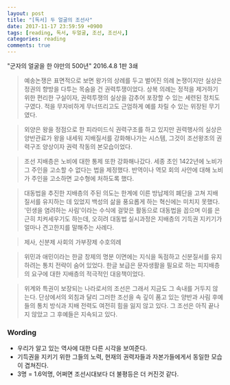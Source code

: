 ```yaml
---
layout: post
title: "[독서] 두 얼굴의 조선사"
date: 2017-11-17 23:59:59 +0900
tags: [reading, 독서, 두얼굴, 조선, 조선사,]
categories: reading
comments: true
---
```

"군자의 얼굴을 한 야만의 500년"
2016.4.8  1판 3쇄

> 예송논쟁은 표면적으로 보면 왕가의 상례를 두고 벌어진 의례 논쟁이지만 실상은 정권의 향방을 다투는 목숨을 건 권력투쟁이었다. 상복 의례는 정적을 제거하기 위한 편리한 구실이자, 권력투쟁의 실상을 감추어 포장할 수 있는 세련된 정치도구였다. 적을 무자비하게 무너뜨리고도 근엄하게 예를 차릴 수 있는 위장된 무기였다.

> 외양은 왕을 정점으로 한 피라미드식 권력구조를 하고 있지만 권력행사의 실상은 양반관료가 왕을 내세워 지배질서를 강화해나가는 시스템, 그것이 조선왕조의 권력구조 양상이자 권력 작동의 본모습이었다.

> 조선 지배층은 노비에 대한 통제 또한 강화해나갔다. 세종 초인 1422년에 노비가 그 주인을 고소할 수 없다는 법을 제정했다. 반역이나 역모 회의 사안에 대해 노비가 주인을 고소하면 교수형에 처하도록 했다.

> 대동법을 추진한 지배층의 주된 의도는 한계에 이른 방납제의 폐단을 고쳐 지배질서를 유지하는 데 있었지 백성의 삶을 풍요롭게 하는 혁신에는 미치지 못했다. '민생을 염려하는 사림'이라는 수식에 걸맞은 활동으로 대동법을 꼽으며 이를 은근히 치켜세우기도 하는데, 오히려 대동법 실시과정은 지배층의 기득권 지키기가 얼마나 견고한지를 말해주는 사례다.

> 제사, 신분제 사회의 가부장제 수호의례

> 위민과 애민이라는 한글 창제의 명분 이면에는 지식을 독점하고 신분질서를 유지하려는 통치 전략이 숨어 있었다. 한글 보급은 문자생활을 필요로 하는 피지배층의 요구에 대한 지배층의 적극적인 대응책이었다.

> 위계와 특권이 보장되는 나라로서의 조선은 그래서 지금도 그 속내를 거두지 않는다. 단상에서의 외침과 달리 그러한 조선을 속 깊이 품고 있는 양반과 사림 후예들의 통치 방식과 지배 전력도 여전히 힘을 잃지 않고 있다. 그 조선은 아직 끝나지 않았고 그 후예들은 지속되고 있다.


### Wording
* 우리가 알고 있는 역사에 대한 다른 시각을 보여준다.
* 기득권을 지키기 위한 그들의 노력, 현재의 권력자들과 자본가들에게서 동일한 모습이 겹쳐진다.
* 3명 = 1.6억명, 어쩌면 조선시대보다 더 불평등은 더 커진것 같다.